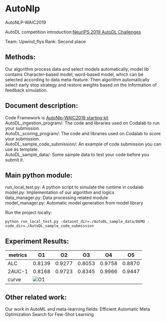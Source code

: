 # AutoNlp
AutoNLP-WAIC2019

AutoDL competition introduction:[NeurIPS 2019 AutoDL Challenges](https://autodl.chalearn.org/)

Team: Upwind_flys
Rank: Second place


## Methods:
Our algorithm process data and select models automatically, model lib contains Character-based model, word-based model, which can be selected according to data meta-feature. Then algorithm automatically select early stop strategy and restore weights based on the Information of feedback simulation.

## Document description:
Code Framework is [AutoNlp-WAIC2019 starting kit](https://github.com/mortal123/autonlp_starting_kit)  
AutoDL_ingestion_program/: The code and libraries used on Codalab to run your submission.  
AutoDL_scoring_program/: The code and libraries used on Codalab to score your submission.  
AutoDL_sample_code_submission/: An example of code submission you can use as template.  
AutoDL_sample_data/: Some sample data to test your code before you submit it.  

## Main python module:
run_local_test.py: A python script to simulate the runtime in codalab  
model.py: Implementation of our algorithm and logics  
data_manager.py: Data processing related module  
model_manager.py: Automatic model generation from model library  

Run the project locally: 
```
python run_local_test.py -dataset_dir=./AutoDL_sample_data/DEMO -code_dir=./AutoDL_sample_code_submission
```


## Experiment Results:

metrics  |  O1  | O2  | O3  |  O4  |  O5
---- | ----- | ------  | ----- | ----- | ----- |
 ALC | 0.8139 |  0.9277  | 0.8053 | 0.9758 | 0.8870 | 
2AUC-1  | 0.8168 | 0.9723 | 0.8345 | 0.9966 | 0.9447 |
curve |![O1](https://github.com/upwindflys/AutoNlp/tree/master/result/learning-curve-O1.png)


## Other related work:
Our work in AutoML and meta-learning fields:
Efficient Automatic Meta Optimization Search for Few-Shot Learning

